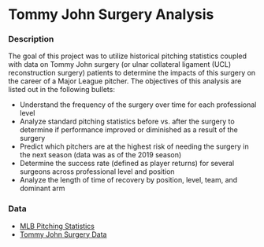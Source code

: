 # Tommy John Surgery Analysis

### Description

The goal of this project was to utilize historical pitching statistics coupled with data on Tommy John surgery (or ulnar collateral ligament (UCL) reconstruction surgery) patients to determine the impacts of this surgery on the career of a Major League pitcher.  The objectives of this analysis are listed out in the following bullets:

- Understand the frequency of the surgery over time for each professional level
- Analyze standard pitching statistics before vs. after the surgery to determine if performance improved or diminished as a result of the surgery
- Predict which pitchers are at the highest risk of needing the surgery in the next season (data was as of the 2019 season)
- Determine the success rate (defined as player returns) for several surgeons across professional level and position
- Analyze the length of time of recovery by position, level, team, and dominant arm

### Data

- [MLB Pitching Statistics](https://github.com/chadwickbureau/baseballdatabank/tree/master/core)
- [Tommy John Surgery Data](https://docs.google.com/spreadsheets/d/1gQujXQQGOVNaiuwSN680Hq-FDVsCwvN-3AazykOBON0/edit#gid=0)
